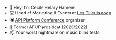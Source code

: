 - 👋 Hey, I’m Cecile Helary Hamerel
- 💻 Head of Marketing & Events at [Les-Tilleuls.coop](https://github.com/coopTilleuls) 
- 🕷 [API Platform Conference](https://api-platform.com/con/2023/) organizer
- 🐘 Former AFUP president (2020/2022) 
- 📫 Your worst nightmare on music blind tests

<!---
CecileAmrl/CecileAmrl is a ✨ special ✨ repository because its `README.md` (this file) appears on your GitHub profile.
You can click the Preview link to take a look at your changes.
--->
